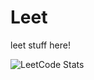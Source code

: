 # Leet
leet stuff here!

![LeetCode Stats](https://leetcard.jacoblin.cool/vaishnavmanoj?theme=nord&font=ABeeZee&ext=activity)
